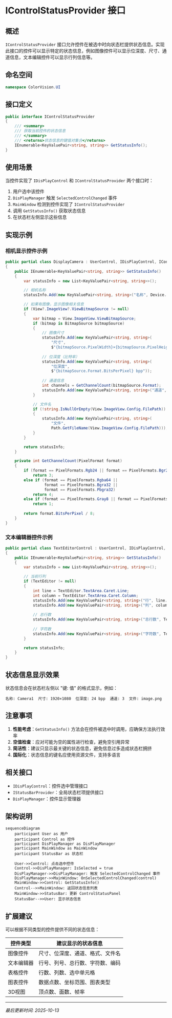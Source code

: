 # IControlStatusProvider 接口

## 概述

`IControlStatusProvider` 接口允许控件在被选中时向状态栏提供状态信息。实现此接口的控件可以显示特定的状态信息，例如图像控件可以显示位深度、尺寸、通道信息，文本编辑控件可以显示行列信息等。

## 命名空间

```csharp
namespace ColorVision.UI
```

## 接口定义

```csharp
public interface IControlStatusProvider
{
    /// <summary>
    /// 获取当前控件的状态信息
    /// </summary>
    /// <returns>状态信息的键值对集合</returns>
    IEnumerable<KeyValuePair<string, string>> GetStatusInfo();
}
```

## 使用场景

当控件实现了 `IDisPlayControl` 和 `IControlStatusProvider` 两个接口时：
1. 用户选中该控件
2. `DisPlayManager` 触发 `SelectedControlChanged` 事件
3. `MainWindow` 检测到控件实现了 `IControlStatusProvider`
4. 调用 `GetStatusInfo()` 获取状态信息
5. 在状态栏左侧显示这些信息

## 实现示例

### 相机显示控件示例

```csharp
public partial class DisplayCamera : UserControl, IDisPlayControl, IControlStatusProvider
{
    public IEnumerable<KeyValuePair<string, string>> GetStatusInfo()
    {
        var statusInfo = new List<KeyValuePair<string, string>>();

        // 相机名称
        statusInfo.Add(new KeyValuePair<string, string>("名称", Device.Config.Name));

        // 如果有图像，显示图像相关信息
        if (View?.ImageView?.ViewBitmapSource != null)
        {
            var bitmap = View.ImageView.ViewBitmapSource;
            if (bitmap is BitmapSource bitmapSource)
            {
                // 图像尺寸
                statusInfo.Add(new KeyValuePair<string, string>(
                    "尺寸", 
                    $"{bitmapSource.PixelWidth}×{bitmapSource.PixelHeight}"));
                
                // 位深度（比特率）
                statusInfo.Add(new KeyValuePair<string, string>(
                    "位深度", 
                    $"{bitmapSource.Format.BitsPerPixel} bpp"));
                
                // 通道信息
                int channels = GetChannelCount(bitmapSource.Format);
                statusInfo.Add(new KeyValuePair<string, string>("通道", channels.ToString()));
            }

            // 文件名
            if (!string.IsNullOrEmpty(View.ImageView.Config.FilePath))
            {
                statusInfo.Add(new KeyValuePair<string, string>(
                    "文件", 
                    Path.GetFileName(View.ImageView.Config.FilePath)));
            }
        }

        return statusInfo;
    }

    private int GetChannelCount(PixelFormat format)
    {
        if (format == PixelFormats.Rgb24 || format == PixelFormats.Bgr24)
            return 3;
        else if (format == PixelFormats.Rgba64 || 
                 format == PixelFormats.Bgra32 ||
                 format == PixelFormats.Pbgra32)
            return 4;
        else if (format == PixelFormats.Gray8 || format == PixelFormats.Gray16)
            return 1;
        
        return format.BitsPerPixel / 8;
    }
}
```

### 文本编辑器控件示例

```csharp
public partial class TextEditorControl : UserControl, IDisPlayControl, IControlStatusProvider
{
    public IEnumerable<KeyValuePair<string, string>> GetStatusInfo()
    {
        var statusInfo = new List<KeyValuePair<string, string>>();

        // 当前行列
        if (TextEditor != null)
        {
            int line = TextEditor.TextArea.Caret.Line;
            int column = TextEditor.TextArea.Caret.Column;
            statusInfo.Add(new KeyValuePair<string, string>("行", line.ToString()));
            statusInfo.Add(new KeyValuePair<string, string>("列", column.ToString()));
            
            // 总行数
            statusInfo.Add(new KeyValuePair<string, string>("总行数", TextEditor.LineCount.ToString()));
            
            // 字符数
            statusInfo.Add(new KeyValuePair<string, string>("字符数", TextEditor.Text.Length.ToString()));
        }

        return statusInfo;
    }
}
```

## 状态信息显示效果

状态信息会在状态栏左侧以 "键: 值" 的格式显示，例如：
```
名称: Camera1  尺寸: 1920×1080  位深度: 24 bpp  通道: 3  文件: image.png
```

## 注意事项

1. **性能考虑**：`GetStatusInfo()` 方法会在控件被选中时调用，应确保方法执行效率
2. **空值检查**：应对可能为空的属性进行检查，避免空引用异常
3. **简洁性**：建议只显示最关键的状态信息，避免信息过多造成状态栏拥挤
4. **国际化**：状态信息的键名应使用资源文件，支持多语言

## 相关接口

- `IDisPlayControl`：控件选中管理接口
- `IStatusBarProvider`：全局状态栏项提供接口
- `DisPlayManager`：控件显示管理器

## 架构说明

```mermaid
sequenceDiagram
    participant User as 用户
    participant Control as 控件
    participant DisPlayManager as DisPlayManager
    participant MainWindow as MainWindow
    participant StatusBar as 状态栏

    User->>Control: 点击选中控件
    Control->>DisPlayManager: IsSelected = true
    DisPlayManager->>DisPlayManager: 触发 SelectedControlChanged 事件
    DisPlayManager->>MainWindow: OnSelectedControlChanged(control)
    MainWindow->>Control: GetStatusInfo()
    Control-->>MainWindow: 返回状态信息列表
    MainWindow->>StatusBar: 更新 ControlStatusPanel
    StatusBar-->>User: 显示状态信息
```

## 扩展建议

可以根据不同类型的控件提供不同的状态信息：

| 控件类型 | 建议显示的状态信息 |
|---------|------------------|
| 图像控件 | 尺寸、位深度、通道、格式、文件名 |
| 文本编辑器 | 行号、列号、总行数、字符数、编码 |
| 表格控件 | 行数、列数、选中单元格 |
| 图表控件 | 数据点数、坐标范围、图表类型 |
| 3D视图 | 顶点数、面数、帧率 |

---

*最后更新时间: 2025-10-13*
